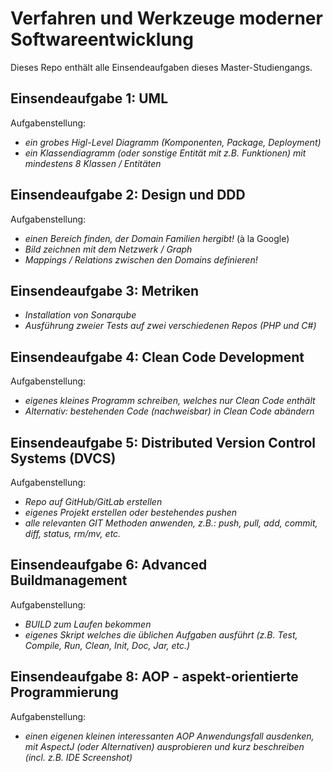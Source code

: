 # Verfahren und Werkzeuge moderner Softwareentwicklung

Dieses Repo enthält alle Einsendeaufgaben dieses Master-Studiengangs.

## Einsendeaufgabe 1: UML

Aufgabenstellung:
* _ein grobes Higl-Level Diagramm (Komponenten, Package, Deployment)_
* _ein Klassendiagramm (oder sonstige Entität mit z.B. Funktionen) mit mindestens 8 Klassen / Entitäten_

## Einsendeaufgabe 2: Design und DDD

Aufgabenstellung:
* _einen Bereich finden, der Domain Familien hergibt!_ (à la Google)
* _Bild zeichnen mit dem Netzwerk / Graph_
* _Mappings / Relations zwischen den Domains definieren!_

## Einsendeaufgabe 3: Metriken

* _Installation von Sonarqube_
* _Ausführung zweier Tests auf zwei verschiedenen Repos (PHP und C#)_

## Einsendeaufgabe 4: Clean Code Development

Aufgabenstellung:
* _eigenes kleines Programm schreiben, welches nur Clean Code enthält_
* _Alternativ: bestehenden Code (nachweisbar) in Clean Code abändern_

## Einsendeaufgabe 5: Distributed Version Control Systems (DVCS)

Aufgabenstellung:
* _Repo auf GitHub/GitLab erstellen_
* _eigenes Projekt erstellen oder bestehendes pushen_
* _alle relevanten GIT Methoden anwenden, z.B.: push, pull, add, commit, diff, status, rm/mv, etc._

## Einsendeaufgabe 6: Advanced Buildmanagement

Aufgabenstellung:
* _BUILD zum Laufen bekommen_
* _eigenes Skript welches die üblichen Aufgaben ausführt (z.B. Test, Compile, Run, Clean, Init, Doc, Jar,  etc.)_

## Einsendeaufgabe 8: AOP - aspekt-orientierte Programmierung

Aufgabenstellung:
* _einen eigenen kleinen interessanten AOP Anwendungsfall ausdenken, mit AspectJ (oder Alternativen) ausprobieren und kurz beschreiben (incl. z.B. IDE Screenshot)_

